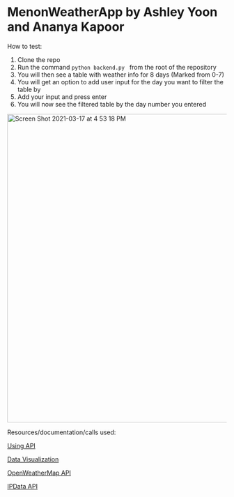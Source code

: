 # MenonWeatherApp by Ashley Yoon and Ananya Kapoor

How to test:
1. Clone the repo
2. Run the command ```python backend.py ``` from the root of the repository 
3. You will then see a table with weather info for 8 days (Marked from 0-7)
4. You will get an option to add user input for the day you want to filter the table by 
5. Add your input and press enter 
6. You will now see the filtered table by the day number you entered
<img width="708" alt="Screen Shot 2021-03-17 at 4 53 18 PM" src="https://user-images.githubusercontent.com/60761499/111459870-48446d00-8741-11eb-97e9-d45530ebd88d.png">

Resources/documentation/calls used:

[Using API](https://www.youtube.com/watch?v=lcWfSn6-m_8&ab_channel=siddheshkadam)

[Data Visualization](https://towardsdatascience.com/weather-data-and-forecasts-from-open-weather-api-1636691d5ba)

[OpenWeatherMap API](https://openweathermap.org/api/one-call-api#parameter)

[IPData API](https://ipdata.co/)
